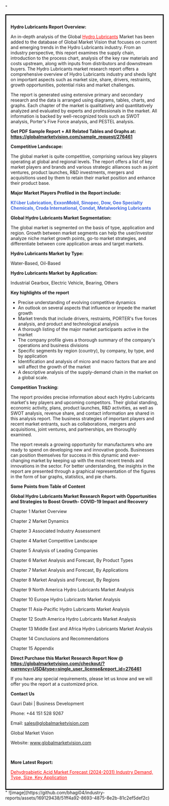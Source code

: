 "<div style='border: 3px solid black; padding: 1em;'>

<strong>Hydro Lubricants Report Overview:</strong>

An in-depth analysis of the Global <a style='color: #ff0000;' href='https://globalmarketvision.com/reports/global-hydro-lubricants-market/276461'>Hydro Lubricants</a> Market has been added to the database of Global Market Vision that focuses on current and emerging trends in the Hydro Lubricants industry. From an industry perspective, this report examines the supply chain, introduction to the process chart, analysis of the key raw materials and costs upstream, along with inputs from distributors and downstream buyers. The Hydro Lubricants market research report offers a comprehensive overview of Hydro Lubricants industry and sheds light on important aspects such as market size, share, drivers, restraints, growth opportunities, potential risks and market challenges.

The report is generated using extensive primary and secondary research and the data is arranged using diagrams, tables, charts, and graphs. Each chapter of the market is qualitatively and quantitatively analyzed and evaluated by experts and professionals in the market. All information is backed by well-recognized tools such as SWOT analysis, Porter's Five Force analysis, and PESTEL analysis.

<strong>Get PDF Sample Report + All Related Tables and Graphs at</strong><strong>:</strong><strong> <a style='color: #ff0000;' href='https://globalmarketvision.com/sample_request/276461?utm_source=linkedinPulse&utm_medium=SN&utm_campaign=SN'><strong>https://globalmarketvision.com/sample_request/276461</strong></a></strong>

<strong>Competitive Landscape:</strong>

The global market is quite competitive, comprising various key players operating at global and regional levels. The report offers a list of key market players and brands and various strategic alliances such as joint ventures, product launches, R&amp;D investments, mergers and acquisitions used by them to retain their market position and enhance their product base.

<strong>Major Market Players Profiled in the Report include:</strong>

<strong style='color: #4169e1;'>Kl¼ber Lubrication, ExxonMobil, Sinopec, Dow, Geo Specialty Chemicals, Croda International, Condat, Metalworking Lubricants</strong>

<strong>Global Hydro Lubricants Market Segmentation:</strong>

The global market is segmented on the basis of type, application and region. Growth between market segments can help the user/investor analyze niche market growth points, go-to market strategies, and differentiate between core application areas and target markets.

<strong>Hydro Lubricants Market by Type</strong><strong>:</strong>

Water-Based, Oil-Based

<strong>Hydro Lubricants Market by</strong><strong> Application:</strong>

Industrial Gearbox, Electric Vehicle, Bearing, Others

<strong>Key highlights of the report</strong>
<ul>
  <li>Precise understanding of evolving competitive dynamics</li>
  <li>An outlook on several aspects that influence or impede the market growth</li>
  <li>Market trends that include drivers, restraints, PORTER's five forces analysis, and product and technological analysis</li>
  <li>A thorough listing of the major market participants active in the market</li>
  <li>The company profile gives a thorough summary of the company's operations and business divisions</li>
  <li>Specific segments by region (country), by company, by type, and by application</li>
  <li>Identification and analysis of micro and macro factors that are and will affect the growth of the market</li>
  <li>A descriptive analysis of the supply-demand chain in the market on a global scale.</li>
</ul>
<strong>Competition Tracking:</strong>

The report provides precise information about each Hydro Lubricants market's key players and upcoming competitors. Their global standing, economic activity, plans, product launches, R&amp;D activities, as well as SWOT analysis, revenue share, and contact information are shared in this analysis report. The business strategies of important players and recent market entrants, such as collaborations, mergers and acquisitions, joint ventures, and partnerships, are thoroughly examined.

The report reveals a growing opportunity for manufacturers who are ready to spend on developing new and innovative goods. Businesses can position themselves for success in this dynamic and ever-changing market by keeping up with the most recent trends and innovations in the sector. For better understanding, the insights in the report are presented through a graphical representation of the figures in the form of bar graphs, statistics, and pie charts.

<strong>Some Points from Table of Content</strong>

<strong>Global Hydro Lubricants Market Research Report with Opportunities and Strategies to Boost Growth- COVID-19 Impact and Recovery</strong>

Chapter 1 Market Overview

Chapter 2 Market Dynamics

Chapter 3 Associated Industry Assessment

Chapter 4 Market Competitive Landscape

Chapter 5 Analysis of Leading Companies

Chapter 6 Market Analysis and Forecast, By Product Types

Chapter 7 Market Analysis and Forecast, By Applications

Chapter 8 Market Analysis and Forecast, By Regions

Chapter 9 North America Hydro Lubricants Market Analysis

Chapter 10 Europe Hydro Lubricants Market Analysis

Chapter 11 Asia-Pacific Hydro Lubricants Market Analysis

Chapter 12 South America Hydro Lubricants Market Analysis

Chapter 13 Middle East and Africa Hydro Lubricants Market Analysis

Chapter 14 Conclusions and Recommendations

Chapter 15 Appendix

<strong>Direct Purchase this Market Research Report Now @ <a style='color: #ff0000;' href='https://globalmarketvision.com/checkout/?currency=USD&type=single_user_license&report_id=276461?utm_source=linkedinPulse&utm_medium=SN&utm_campaign=SN'><strong>https://globalmarketvision.com/checkout/?currency=USD&type=single_user_license&report_id=276461</strong></a></strong>

If you have any special requirements, please let us know and we will offer you the report at a customized price.
<p id='ember58' class='ember-view reader-content-blocks__paragraph'><strong>Contact Us</strong></p>
<p id='ember59' class='ember-view reader-content-blocks__paragraph'>Gauri Dabi | Business Development</p>
<p id='ember60' class='ember-view reader-content-blocks__paragraph'>Phone: +44 151 528 9267</p>
Email: <a href='mailto:sales@globalmarketvision.com'>sales@globalmarketvision.com</a>

Global Market Vision

Website: <a href='http://www.globalmarketvision.com/'>www.globalmarketvision.com</a>

&nbsp;

<strong>More Latest Report:</strong>

<a style='color: #ff0000;' href='https://medium.com/@rautdisha166/dehydroabietic-acid-market-forecast-2024-2031-industry-demand-type-size-key-application-a3f74ae1246a'>Dehydroabietic Acid Market Forecast (2024-2031) Industry Demand, Type, Size, Key Application</a>

</div>"
![image](https://github.com/bhagi04/industry-reports/assets/169129438/51ff4a92-8693-4875-8e2b-81c2ef5def2c)
